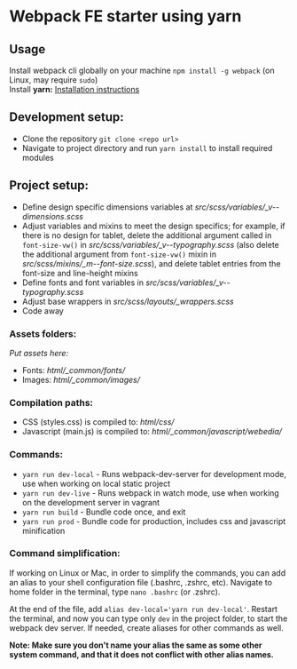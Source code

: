 # Webpack FE starter using yarn  

## Usage  
Install webpack cli globally on your machine ```npm install -g webpack``` (on Linux, may require ```sudo```)  
Install **yarn:** [Installation instructions](https://yarnpkg.com/en/docs/install)  

## Development setup:
* Clone the repository ```git clone <repo url>```
* Navigate to project directory and run ```yarn install``` to install required modules

## Project setup:
* Define design specific dimensions variables at *src/scss/variables/_v--dimensions.scss*
* Adjust variables and mixins to meet the design specifics; for example, if there is no design for tablet, delete the additional argument called in ```font-size-vw()``` in *src/scss/variables/_v--typography.scss* (also delete the additional argument from ```font-size-vw()``` mixin in *src/scss/mixins/_m--font-size.scss*), and delete tablet entries from the font-size and line-height mixins
* Define fonts and font variables in *src/scss/variables/_v--typography.scss*
* Adjust base wrappers in *src/scss/layouts/_wrappers.scss*
* Code away

### Assets folders:
*Put assets here:*
* Fonts: *html/_common/fonts/*
* Images: *html/_common/images/*

### Compilation paths:
* CSS (styles.css) is compiled to: *html/css/*
* Javascript (main.js) is compiled to: *html/_common/javascript/webedia/*

### Commands:
* ```yarn run dev-local``` - Runs webpack-dev-server for development mode, use when working on local static project
* ```yarn run dev-live``` - Runs webpack in watch mode, use when working on the development server in vagrant
* ```yarn run build``` - Bundle code once, and exit
* ```yarn run prod``` - Bundle code for production, includes css and javascript minification

### Command simplification:
If working on Linux or Mac, in order to simplify the commands, you can add an alias to your shell configuration file (.bashrc, .zshrc, etc). Navigate to home folder in the terminal, type ```nano .bashrc``` (or .zshrc).

At the end of the file, add ```alias dev-local='yarn run dev-local'```. Restart the terminal, and now you can type only ```dev``` in the project folder, to start the webpack dev server. If needed, create aliases for other commands as well.

**Note: Make sure you don't name your alias the same as some other system command, and that it does not conflict with other alias names.**
